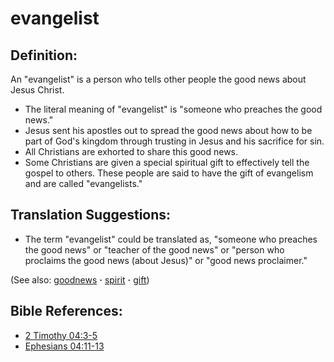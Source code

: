 # evangelist #

## Definition: ##

An "evangelist" is a person who tells other people the good news about Jesus Christ.

* The literal meaning of "evangelist" is "someone who preaches the good news."
* Jesus sent his apostles out to spread the good news about how to be part of God's kingdom through trusting in Jesus and his sacrifice for sin.
* All Christians are exhorted to share this good news.
* Some Christians are given a special spiritual gift to effectively tell the gospel to others. These people are said to have the gift of evangelism and are called "evangelists."

## Translation Suggestions: ##

* The term "evangelist" could be translated as, "someone who preaches the good news" or "teacher of the good news" or "person who proclaims the good news (about Jesus)" or "good news proclaimer."

(See also: [goodnews](../kt/goodnews.md) **·** [spirit](../kt/spirit.md) **·** [gift](../kt/gift.md))

## Bible References: ##

* [2 Timothy 04:3-5](https://door43.org/en/bible/notes/2ti/04/03)
* [Ephesians 04:11-13](https://door43.org/en/bible/notes/eph/04/11)

